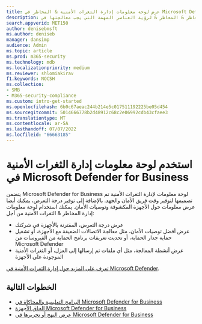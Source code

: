 ```yaml
---
title: عرض لوحة معلومات إدارة الثغرات الأمنية & المخاطر في Microsoft Defender for Business
description: استخدم لوحة معلومات إدارة المخاطر & المخاطر & المخاطر & لرؤية العناصر المهمة التي يجب معالجتها في Defender for Business.
search.appverid: MET150
author: denisebmsft
ms.author: deniseb
manager: dansimp
audience: Admin
ms.topic: article
ms.prod: m365-security
ms.technology: mdb
ms.localizationpriority: medium
ms.reviewer: shlomiakirav
f1.keywords: NOCSH
ms.collection:
- SMB
- M365-security-compliance
ms.custom: intro-get-started
ms.openlocfilehash: 6b0c67aeac244b214e5c017511192225be05d454
ms.sourcegitcommit: 5014666778b2d48912c68c2e06992cdb43cfaee3
ms.translationtype: MT
ms.contentlocale: ar-SA
ms.lasthandoff: 07/07/2022
ms.locfileid: "66663185"
---
```

# <a name="use-your-vulnerability-management-dashboard-in-microsoft-defender-for-business"></a>استخدم لوحة معلومات إدارة الثغرات الأمنية في Microsoft Defender for Business

يتضمن Microsoft Defender for Business لوحة معلومات لإدارة الثغرات الأمنية تم تصميمها لتوفير وقت فريق الأمان والجهد. بالإضافة إلى توفير درجة التعرض، يمكنك أيضا عرض معلومات حول الأجهزة المكشوفة وتوصيات الأمان. يمكنك استخدام لوحة معلومات إدارة المخاطر & الثغرات الأمنية من أجل:

- عرض درجة التعرض، المقترنة بالأجهزة في شركتك
- عرض أفضل توصيات الأمان، مثل معالجة الاتصالات الضعيفة مع الأجهزة، أو تشغيل حماية جدار الحماية، أو تحديث تعريفات برنامج الحماية من الفيروسات من Microsoft Defender
- عرض أنشطة المعالجة، مثل أي ملفات تم إرسالها إلى العزل، أو الثغرات الأمنية الموجودة على الأجهزة

[تعرف على المزيد حول إدارة الثغرات الأمنية في Microsoft Defender](../defender-vulnerability-management/defender-vulnerability-management.md).

## <a name="next-steps"></a>الخطوات التالية

- [البرامج التعليمية والمحاكاة في Microsoft Defender for Business](mdb-tutorials.md)
- [إلحاق الأجهزة Microsoft Defender for Business](mdb-onboard-devices.md)
- [عرض النهج أو تحريرها في Microsoft Defender for Business](mdb-view-edit-create-policies.md)
